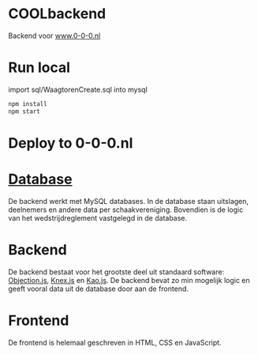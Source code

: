 # COOLbackend

Backend voor www.0-0-0.nl

# Run local

import sql/WaagtorenCreate.sql into mysql

```sh
npm install
npm start
```

# Deploy to 0-0-0.nl

# [Database](doc/database.md)
De backend werkt met MySQL databases. In de database staan uitslagen, deelnemers en andere data per schaakvereniging.
Bovendien is de logic van het wedstrijdreglement vastgelegd in de database.

# Backend 
De backend bestaat voor het grootste deel uit standaard software:
[Objection.js](https://vincit.github.io/objection.js), 
[Knex.js](http://knexjs.org/) en
[Kao.js](https://koajs.com/).
De backend bevat zo min mogelijk logic en geeft vooral data uit de database door aan de frontend.

# Frontend
De frontend is helemaal geschreven in HTML, CSS en JavaScript.